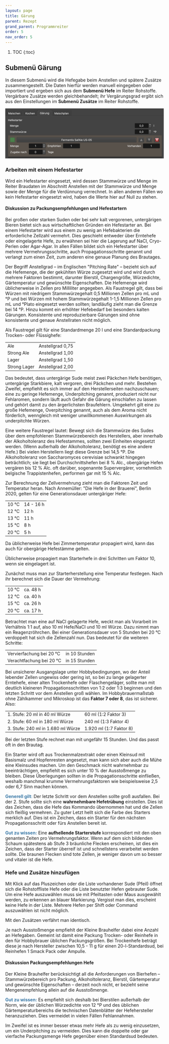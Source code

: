 ```yaml
---
layout: page
title: Gärung
parent: Rezept
grand_parent: Programmreiter
order: 5
nav_order: 5
---
```


1. TOC
{:toc}

## Submenü Gärung

In diesem Submenü wird die Hefegabe beim Anstellen und spätere Zusätze zusammengestellt. Die Daten hierfür werden manuell eingegeben oder importiert und ergeben sich aus dem **Submenü Hefe** im Reiter Rohstoffe. Vergärbare Zusätze werden gleichbehandelt; ihr Vergärungsgrad ergibt sich aus den Einstellungen im **Submenü Zusätze** im Reiter Rohstoffe.

![image](/assets/images/pictorial/0105_gaerung_web.png)

### Arbeiten mit einem Hefestarter

Wird ein Hefestarter eingesetzt, wird dessen Stammwürze und Menge im Reiter Braudaten im Abschnitt Anstellen mit der Stammwürze und Menge sowie der Menge für die Verdünnung verrechnet. In allen anderen Fällen wo kein Hefestarter eingesetzt wird, haben die Werte hier auf Null zu stehen.

#### Diskussion zu Packungsempfehlungen und Hefestartern

Bei großen oder starken Suden oder bei sehr kalt vergorenen, untergärigen Bieren bietet sich aus wirtschaftlichen Gründen ein Hefestarter an. Bei einem Hefestarter wird aus einem zu wenig an Hefebakterien die erforderliche Zellzahl vermehrt. Dies geschieht entweder über Erntehefe oder eingelagerte Hefe, zu erwähnen sei hier die Lagerung auf NaCl, Cryo-Perlen oder Agar-Agar. In allen Fällen bildet sich ein Hefestarter über mehrere Vermehrungsschritte, auch Propagationsschritte genannt und verlangt zum einen Zeit, zum anderen eine genaue Planung des Brautages.

Der Begriff Anstellgrad – im Englischen "Pitching Rate" – bezieht sich auf die Hefemenge, die der gekühlten Würze zugesetzt wird und wird durch mehrere Faktoren bestimmt, darunter Bierstil, Chargengröße, Würzedichte, Gärtemperatur und gewünschte Eigenschaften. Die Hefemenge wird üblicherweise in Zellen pro Milliliter angegeben. Als Faustregel gilt, dass bei Würzen mit niedrigem Stammwürzegehalt 0,5 Millionen Zellen pro mL und °P und bei Würzen mit hohem Stammwürzegehalt 1-1,5 Millionen Zellen pro mL und °Plato eingesetzt werden sollten; landläufig zieht man die Grenze bei 14 °P. Hinzu kommt ein erhöhter Hefebedarf bei besonders kalten Gärungen. Konsistente und reproduzierbare Gärungen sind ohne konsistente und genaue Anstellraten nicht möglich.

Als Faustregel gilt für eine Standardmenge 20 l und eine Standardpackung Trocken- oder Flüssighefe:

<table>
<tr><td>Ale</td><td>Anstellgrad 0,75</td></tr>
<tr><td>Strong Ale</td><td>Anstellgrad 1,00</td></tr>
<tr><td>Lager</td><td>Anstellgrad 1,50</td></tr>
<tr><td>Strong Lager</td><td>Anstellgrad 2,00</td></tr>
</table>

Das bedeutet, dass untergärige Sude meist zwei Päckchen Hefe benötigen, untergärige Starkbiere, kalt vergoren, drei Päckchen und mehr. Bestehen Zweifel, empfiehlt es sich immer auf den Herstellerseiten nachzuschauen; eine zu geringe Hefemenge, Underpitching genannt, produziert nicht nur Fehlaromen, sondern läuft auch Gefahr die Gärung einschlafen zu lassen und gehört damit zu den ärgerlichsten Braufehlern.
Umgekehrt gilt eine zu große Hefemenge, Overpitching genannt, auch als dem Aroma nicht förderlich, wenngleich mit weniger unwillkommenen Auswirkungen als underpitchte Würzen.

Eine weitere Faustregel lautet: Bewegt sich die Stammwürze des Sudes über dem empfohlenen Stammwürzebereich des Herstellers, aber innerhalb der Alkoholtoleranz des Hefestammes, sollten zwei Einheiten eingesetzt werden. (Wenn außerhalb der Alkoholtoleranz, benötigt es eine andere Hefe.) Bei vielen Herstellern liegt diese Grenze bei 14,5 °P. Die Alkoholtoleranz von Saccharomyces cerevisiae schwankt hingegen beträchtlich; sie liegt bei Durchschnittshefen bei 8 % Alc., obergärige Hefen vergären bis 12 % Alc. oft darüber, sogenannte Supervergärer, vornehmlich belgische Trappistenhefen, performen gar mit 15 % Alc.

Zur Berechnung der Zellvermehrung zieht man die Faktoren Zeit und Temperatur heran. Nach Annemüller: "Die Hefe in der Brauerei", Berlin 2020, gelten für eine Generationsdauer untergäriger Hefe:

<table>
<tr><td>10 °C</td><td>14 - 16 h</td></tr>
<tr><td>12 °C</td><td>12 h</td></tr>
<tr><td>13 °C</td><td>11 h</td></tr>
<tr><td>15 °C</td><td>8 h</td></tr>
<tr><td>20 °C</td><td>5 h</td></tr>
</table>

Da üblicherweise Hefe bei Zimmertemperatur propagiert wird, kann das auch für obergärige Hefestämme gelten.

Üblicherweise propagiert man Starterhefe in drei Schritten um Faktor 10, wenn sie eingelagert ist.

Zunächst muss man zur Starterherstellung eine Temperatur festlegen. Nach ihr berechnet sich die Dauer der Vermehrung:

<table>
<tr><td>10 °C</td><td>ca. 48 h</td></tr>
<tr><td>12 °C</td><td>ca. 40 h</td></tr>
<tr><td>15 °C</td><td>ca. 26 h</td></tr>
<tr><td> 20 °C </td><td>ca. 17 h</td></tr>
</table>

Betrachtet man eine auf NaCl gelagerte Hefe, weckt man als Vorarbeit im Verhältnis 1:1 auf, also 10  ml Hefe/NaCl und 10 ml Würze. Dazu nimmt man ein Reagenzröhrchen. Bei einer Generationsdauer von 5 Stunden bei 20 °C verdoppelt hat sich die Zellenzahl nun. Das bedeutet für die weiteren Schritte:

<table>
<tr><td>Vervierfachung bei 20 °C</td><td>in 10 Stunden</td></tr>
<tr><td>Verachtfachung bei 20 °C</td><td>in 15 Stunden</td></tr>
</table>

Bei unsicherer Ausgangslage unter Hobbybedingungen, wo der Anteil lebender Zellen ungewiss oder gering ist, so bei zu lange gelagerter Erntehefe, einer alten Trockenhefe oder Flaschengeläger, sollte man mit deutlich kleineren Propagationsschritten von 1:2 oder 1:3 beginnen und den letzten Schritt vor dem Anstellen groß wählen. Im Hobbybrauermaßstab ohne Zählkammer und Mikroskop ist das **Faktor 7 oder 8**, das ist sicherer. Also:

<table>
<tr><td>1. Stufe: 20 ml in 40 ml Würze</td><td>60 ml (1:2 Faktor 3)</td></tr>
<tr><td>2. Stufe: 60 ml in 180 ml Würze</td><td>240 ml (1:3 Faktor 4)</td></tr>
<tr><td>3. Stufe: 240 ml in 1.680 ml Würze</td><td>1.920 ml (1:7 Faktor 8)</td></tr>
</table>

Bei der letzten Stufe rechnet man mit ungefähr 15 Stunden. Und das passt oft in den Brautag.

Ein Starter wird oft aus Trockenmalzextrakt oder einen Kleinsud mit Basismalz und Hopfenresten angesetzt, man kann sich aber auch die Mühe eine Kleinsudes machen. Um den Geschmack nicht wahrnehmbar zu beeinträchtigen, empfiehlt es sich unter 10 % der Ausstoßmenge zu bleiben. Diese Überlegungen sollten in die Propagationsschritte einfließen, weshalb manchmal krumme Vermehrungsfaktoren wie beispielsweise 2,5 oder 6,7 Sinn machen können.

<span style="color: #3978A6">**Generell gilt**:</span> Der letzte Schritt vor dem Anstellen sollte groß ausfallen. Bei der 2. Stufe sollte sich eine **wahrnehmbare Hefetrübung** einstellen. Dies ist das Zeichen, dass die Hefe das Kommando übernommen hat und die Zellen sich fleißig vermehren. Zu guter Letzt hellt sich die Farbe des Starters merklich auf. Dies ist ein Zeichen, dass ein Starter für den nächsten Propagationsschritt oder fürs Anstellen bereit ist.

<span style="color: #3978A6">**Gut zu wissen:**</span> Eine **aufhellende Starterstufe** korrespondiert mit den oben genanten Zeiten pro Vermehrungsfaktor. Wenn auf dem sich bildenden Schaum spätestens ab Stufe 3 bräunliche Flecken erscheinen, ist dies ein Zeichen, dass der Starter überreif ist und schnellstens verarbeitet werden sollte. Die braunen Flecken sind tote Zellen, je weniger davon um so besser und vitaler ist die Hefe.

### Hefe und Zusätze hinzufügen

Mit Klick auf das Pluszeichen oder die Liste vorhandener Sude (Pfeil) öffnet sich die Rohstoffliste Hefe oder die Liste benutzter Hefen gebrauter Sude. Um eine Hefe auszuwählen muss sie mit Pfeiltasten oder Maus ausgewählt werden, zu erkennen an blauer Markierung. Vergisst man dies, erscheint keine Hefe in der Liste. Mehrere Hefen per Shift oder Command auszuwählen ist nicht möglich.

Mit den Zusätzen verfährt man identisch.

Je nach Ausstoßmenge empfiehlt der Kleine Brauhelfer dabei eine Anzahl an Hefegaben. Gemeint ist damit eine Packung Trocken- oder Reinhefe in den für Hobbybrauer üblichen Packungsgrößen. Bei Trockenhefe beträgt diese je nach Hersteller zwischen 10,5 - 11 g für einen 20-l-Standardsud, bei Reinhefen 1 Smack Pack oder Ampulle.

#### Diskussion Packungsempfehlungen Hefe

Der Kleine Brauhelfer berücksichtigt all die Anforderungen von Bierhefen – Stammwürzebereich pro Packung, Alkoholtoleranz, Bierstil, Gärtemperatur und gewünschte Eigenschaften – derzeit noch nicht, er bezieht seine Mengenempfehlung allein auf die Ausstoßmenge.

<span style="color: #3978A6">**Gut zu wissen:**</span> Es empfiehlt sich deshalb bei Bierstilen außerhalb der Norm, wie der üblichen Würzedichte von 12 °P und des üblichen Gärtemperaturbereichs die technischen Datenblätter der Hefehersteller heranzuziehen. Dies vermeidet in vielen Fällen Fehlannahmen.

Im Zweifel ist es immer besser etwas mehr Hefe als zu wenig einzusetzen, um ein Underpitching zu vermeiden. Dies kann die doppelte oder gar vierfache Packungsmenge Hefe gegenüber einen Standardsud bedeuten.
